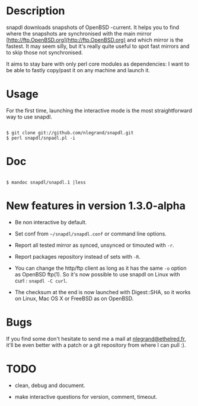 Description
===========

snapdl downloads snapshots of OpenBSD -current. It helps you to find
where the snapshots are synchronised with the main mirror
[http://ftp.OpenBSD.org](http://ftp.OpenBSD.org) and which mirror is
the fastest. It may seem silly, but it's really quite useful to spot
fast mirrors and to skip those not synchronised.

It aims to stay bare with only perl core modules as dependencies: I
want to be able to fastly copy/past it on any machine and launch it.

Usage
=====

For the first time, launching the interactive mode is the most
straightforward way to use snapdl.

<code>
$ git clone git://github.com/nlegrand/snapdl.git
$ perl snapdl/snpadl.pl -i
</code>

Doc
===

<code>
$ mandoc snapdl/snapdl.1 |less
</code>

New features in version 1.3.0-alpha
===================================

* Be non interactive by default.

* Set conf from <code>~/snapdl/snapdl.conf</code> or command line
  options.

* Report all tested mirror as synced, unsynced or timouted with
  <code>-r</code>.

* Report packages repository instead of sets with <code>-R</code>.

* You can change the http/ftp client as long as it has the same
  <code>-o</code> option as OpenBSD ftp(1). So it's now possible to
  use snapdl on Linux with curl : <code>snapdl -C curl</code>.

* The checksum at the end is now launched with Digest::SHA, so it
  works on Linux, Mac OS X or FreeBSD as on OpenBSD.

Bugs
====

If you find some don't hesitate to send me a mail at
[nlegrand@ethelred.fr](mailto:nlegrand@ethelred.fr), it'll be even
better with a patch or a git repository from where I can pull :).

TODO
=====

* clean, debug and document.

* make interactive questions for version, comment, timeout.
